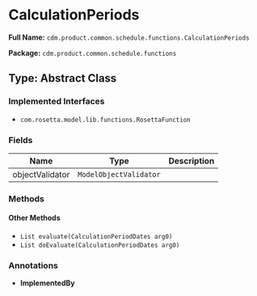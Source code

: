 # CalculationPeriods

**Full Name:** `cdm.product.common.schedule.functions.CalculationPeriods`

**Package:** `cdm.product.common.schedule.functions`

## Type: Abstract Class

### Implemented Interfaces

- `com.rosetta.model.lib.functions.RosettaFunction`

### Fields

| Name | Type | Description |
|------|------|-------------|
| objectValidator | `ModelObjectValidator` |  |

### Methods

#### Other Methods

- `List evaluate(CalculationPeriodDates arg0)`
- `List doEvaluate(CalculationPeriodDates arg0)`

### Annotations

- **ImplementedBy**

